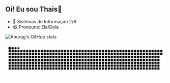 ## Oi! Eu sou Thais👋

- 🌱 Sistemas de Informação 2/8
- 😄 Pronouns: Ela/Dela


![Anurag's GitHub stats](https://github-readme-stats.vercel.app/api?username=thaissteles&show_icons=true&theme=great-gatsby)

<picture>
  <source media="(prefers-color-scheme: dark)" srcset="https://raw.githubusercontent.com/thaissteles/thaissteles/output/github-contribution-grid-snake-dark.svg">
  <source media="(prefers-color-scheme: light)" srcset="https://raw.githubusercontent.com/thaissteles/thaissteles/output/github-contribution-grid-snake.svg">
  <img alt="github contribution grid snake animation" src="https://raw.githubusercontent.com/thaissteles/thaissteles/output/github-contribution-grid-snake.svg">
</picture>
